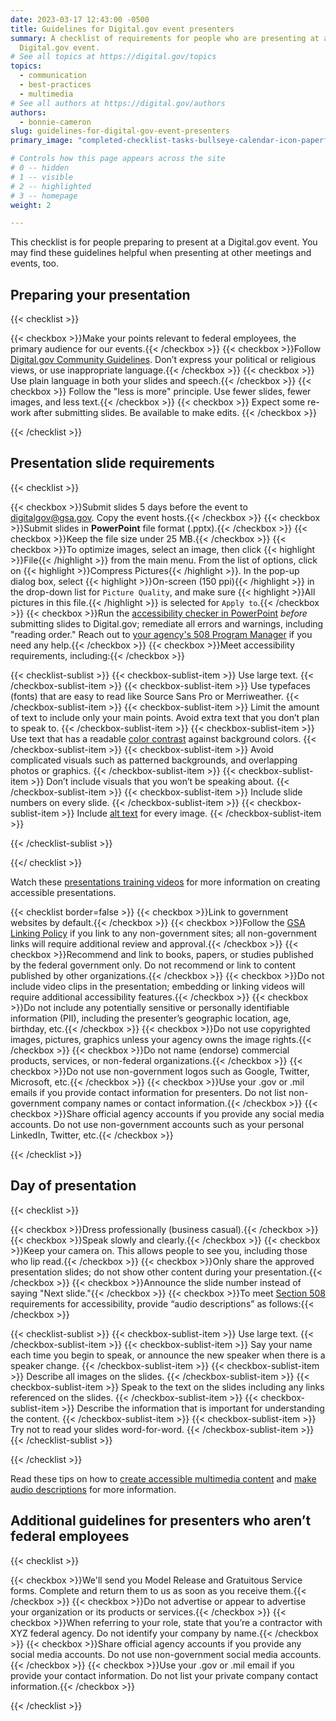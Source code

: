```yaml
---
date: 2023-03-17 12:43:00 -0500
title: Guidelines for Digital.gov event presenters
summary: A checklist of requirements for people who are presenting at a
  Digital.gov event.
# See all topics at https://digital.gov/topics
topics:
  - communication
  - best-practices
  - multimedia
# See all authors at https://digital.gov/authors
authors:
  - bonnie-cameron
slug: guidelines-for-digital-gov-event-presenters
primary_image: "completed-checklist-tasks-bullseye-calendar-icon-paperfox-gettyimages-1468937260"

# Controls how this page appears across the site
# 0 -- hidden
# 1 -- visible
# 2 -- highlighted
# 3 -- homepage
weight: 2

---
```


This checklist is for people preparing to present at a Digital.gov event. You may find these guidelines helpful when presenting at other meetings and events, too.

## Preparing your presentation

{{< checklist >}}

  {{< checkbox >}}Make your points relevant to federal employees, the primary audience for our events.{{< /checkbox >}}
  {{< checkbox >}}Follow [Digital.gov Community Guidelines](https://digital.gov/communities/manage-your-subscription/). Don’t express your political or religious views, or use inappropriate language.{{< /checkbox >}}
  {{< checkbox >}} Use plain language in both your slides and speech.{{< /checkbox >}}
  {{< checkbox >}} Follow the "less is more" principle. Use fewer slides, fewer images, and less text.{{< /checkbox >}}
  {{< checkbox >}} Expect some re-work after submitting slides. Be available to make edits. {{< /checkbox >}}

{{< /checklist >}}

## Presentation slide requirements

{{< checklist >}}

  {{< checkbox >}}Submit slides 5 days before the event to [digitalgov@gsa.gov](mailto:digitalgov@gsa.gov). Copy the event hosts.{{< /checkbox >}}
  {{< checkbox >}}Submit slides in **PowerPoint** file format (.pptx).{{< /checkbox >}}
  {{< checkbox >}}Keep the file size under 25 MB.{{< /checkbox >}}
  {{< checkbox >}}To optimize images, select an image, then click {{< highlight >}}File{{< /highlight >}} from the main menu. From the list of options, click on {{< highlight >}}Compress Pictures{{< /highlight >}}. In the pop-up dialog box, select {{< highlight >}}On-screen (150 ppi){{< /highlight >}} in the drop-down list for `Picture Quality`, and make sure {{< highlight >}}All pictures in this file.{{< /highlight >}} is selected for `Apply to`.{{< /checkbox >}}
  {{< checkbox >}}Run the [accessibility checker in PowerPoint](https://support.microsoft.com/en-us/office/make-your-powerpoint-presentations-accessible-to-people-with-disabilities-6f7772b2-2f33-4bd2-8ca7-dae3b2b3ef25) _before_ submitting slides to Digital.gov; remediate all errors and warnings, including "reading order." Reach out to [your agency's 508 Program Manager](https://www.section508.gov/tools/program-manager-listing/) if you need any help.{{< /checkbox >}}
  {{< checkbox >}}Meet accessibility requirements, including:{{< /checkbox >}}

  {{< checklist-sublist >}}
  {{< checkbox-sublist-item >}} Use large text. {{< /checkbox-sublist-item >}}
  {{< checkbox-sublist-item >}} Use typefaces (fonts) that are easy to read like Source Sans Pro or Merriweather. {{< /checkbox-sublist-item >}}
  {{< checkbox-sublist-item >}} Limit the amount of text to include only your main points. Avoid extra text that you don’t plan to speak to. {{< /checkbox-sublist-item >}}
  {{< checkbox-sublist-item >}} Use text that has a readable [color contrast](https://www.section508.gov/training/documents/aed-cop-docx12/) against background colors. {{< /checkbox-sublist-item >}}
  {{< checkbox-sublist-item >}} Avoid complicated visuals such as patterned backgrounds, and overlapping photos or graphics. {{< /checkbox-sublist-item >}}
  {{< checkbox-sublist-item >}} Don’t include visuals that you won’t be speaking about. {{< /checkbox-sublist-item >}}
  {{< checkbox-sublist-item >}} Include slide numbers on every slide. {{< /checkbox-sublist-item >}}
  {{< checkbox-sublist-item >}} Include [alt text](https://www.section508.gov/training/presentations/aed-cop-pptx07/) for every image. {{< /checkbox-sublist-item >}}

  {{< /checklist-sublist >}}

{{</ checklist >}}

Watch these [presentations training videos](https://www.section508.gov/create/presentations/training-videos) for more information on creating accessible presentations.

{{< checklist border=false >}}
  {{< checkbox >}}Link to government websites by default.{{< /checkbox >}}
  {{< checkbox >}}Follow the [GSA Linking Policy](https://www.gsa.gov/website-information/website-policies#linking) if you link to any non-government sites; all non-government links will require additional review and approval.{{< /checkbox >}}
  {{< checkbox >}}Recommend and link to books, papers, or studies published by the federal government only. Do not recommend or link to content published by other organizations.{{< /checkbox >}}
  {{< checkbox >}}Do not include video clips in the presentation; embedding or linking videos will require additional accessibility features.{{< /checkbox >}}
  {{< checkbox >}}Do not include any potentially sensitive or personally identifiable information (PII), including the presenter’s geographic location, age, birthday, etc.{{< /checkbox >}}
  {{< checkbox >}}Do not use copyrighted images, pictures, graphics unless your agency owns the image rights.{{< /checkbox >}}
  {{< checkbox >}}Do not name (endorse) commercial products, services, or non-federal organizations.{{< /checkbox >}}
  {{< checkbox >}}Do not use non-government logos such as Google, Twitter, Microsoft, etc.{{< /checkbox >}}
  {{< checkbox >}}Use your .gov or .mil emails if you provide contact information for presenters. Do not list non-government company names or contact information.{{< /checkbox >}}
  {{< checkbox >}}Share official agency accounts if you provide any social media accounts. Do not use non-government accounts such as your personal LinkedIn, Twitter, etc.{{< /checkbox >}}

{{< /checklist >}}

## Day of presentation

{{< checklist >}}

  {{< checkbox >}}Dress professionally (business casual).{{< /checkbox >}}
  {{< checkbox >}}Speak slowly and clearly.{{< /checkbox >}}
  {{< checkbox >}}Keep your camera on. This allows people to see you, including those who lip read.{{< /checkbox >}}
  {{< checkbox >}}Only share the approved presentation slides; do not show other content during your presentation.{{< /checkbox >}}
  {{< checkbox >}}Announce the slide number instead of saying &#34;Next slide.&#34;{{< /checkbox >}}
  {{< checkbox >}}To meet [Section 508](https://www.section508.gov/manage/laws-and-policies) requirements for accessibility, provide “audio descriptions” as follows:{{< /checkbox >}}

  {{< checklist-sublist >}}
  {{< checkbox-sublist-item >}} Use large text. {{< /checkbox-sublist-item >}}
  {{< checkbox-sublist-item >}} Say your name each time you begin to speak, or announce the new speaker when there is a speaker change. {{< /checkbox-sublist-item >}}
  {{< checkbox-sublist-item >}} Describe all images on the slides. {{< /checkbox-sublist-item >}}
  {{< checkbox-sublist-item >}} Speak to the text on the slides including any links referenced on the slides. {{< /checkbox-sublist-item >}}
  {{< checkbox-sublist-item >}} Describe the information that is important for understanding the content. {{< /checkbox-sublist-item >}}
  {{< checkbox-sublist-item >}} Try not to read your slides word-for-word. {{< /checkbox-sublist-item >}}
  {{< /checklist-sublist >}}

{{< /checklist >}}

Read these tips on how to [create accessible multimedia content](https://www.section508.gov/create/synchronized-media#audio-description) and [make audio descriptions](https://digital.gov/2014/06/30/508-accessible-videos-how-to-make-audio-descriptions/) for more information.

## Additional guidelines for presenters who aren’t federal employees

{{< checklist >}}

  {{< checkbox >}}We'll send you Model Release and Gratuitous Service forms. Complete and return them to us as soon as you receive them.{{< /checkbox >}}
  {{< checkbox >}}Do not advertise or appear to advertise your organization or its products or services.{{< /checkbox >}}
  {{< checkbox >}}When referring to your role, state that you’re a contractor with XYZ federal agency. Do not identify your company by name.{{< /checkbox >}}
  {{< checkbox >}}Share official agency accounts if you provide any social media accounts. Do not use non-government social media accounts.{{< /checkbox >}}
  {{< checkbox >}}Use your .gov or .mil email if you provide your contact information. Do not list your private company contact information.{{< /checkbox >}}

{{< /checklist >}}
